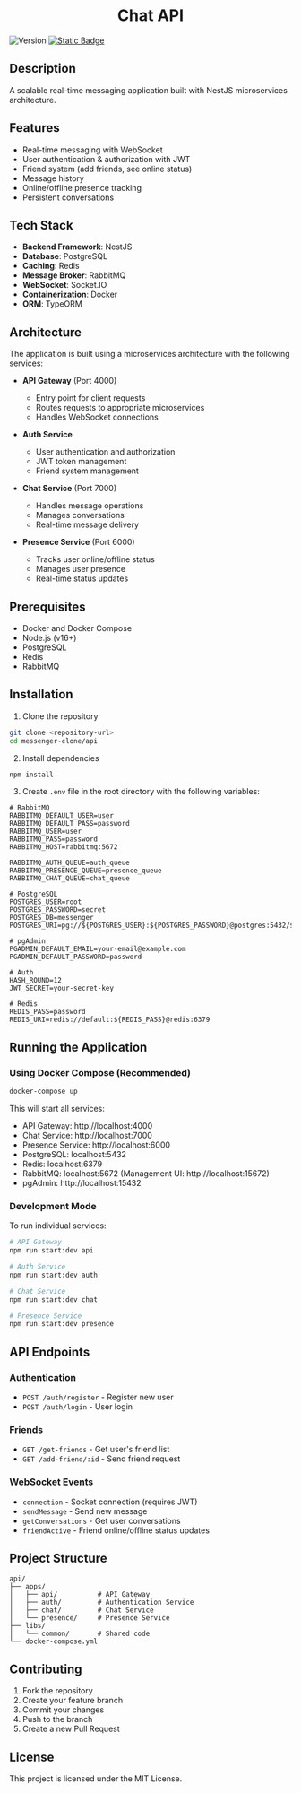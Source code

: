 <h1 align="center">Chat API</h1>
<p>
  <img alt="Version" src="https://img.shields.io/badge/version-1.0.0-blue.svg?cacheSeconds=2592000" />
  <a href="https://github.com/6ill/ecommerce-api/blob/master/LICENSE)" target="_blank">
    <img alt="Static Badge" src="https://img.shields.io/badge/license-MIT-blue">
  </a>
</p>

## Description

A scalable real-time messaging application built with NestJS microservices architecture.

## Features

- Real-time messaging with WebSocket
- User authentication & authorization with JWT
- Friend system (add friends, see online status)
- Message history
- Online/offline presence tracking
- Persistent conversations

## Tech Stack

- **Backend Framework**: NestJS
- **Database**: PostgreSQL
- **Caching**: Redis
- **Message Broker**: RabbitMQ
- **WebSocket**: Socket.IO
- **Containerization**: Docker
- **ORM**: TypeORM

## Architecture

The application is built using a microservices architecture with the following services:

- **API Gateway** (Port 4000)
  - Entry point for client requests
  - Routes requests to appropriate microservices
  - Handles WebSocket connections

- **Auth Service**
  - User authentication and authorization
  - JWT token management
  - Friend system management

- **Chat Service** (Port 7000)
  - Handles message operations
  - Manages conversations
  - Real-time message delivery

- **Presence Service** (Port 6000)
  - Tracks user online/offline status
  - Manages user presence
  - Real-time status updates

## Prerequisites

- Docker and Docker Compose
- Node.js (v16+)
- PostgreSQL
- Redis
- RabbitMQ

## Installation

1. Clone the repository
```bash
git clone <repository-url>
cd messenger-clone/api
```

2. Install dependencies
```bash
npm install
```

3. Create `.env` file in the root directory with the following variables:
```env
# RabbitMQ
RABBITMQ_DEFAULT_USER=user
RABBITMQ_DEFAULT_PASS=password
RABBITMQ_USER=user
RABBITMQ_PASS=password
RABBITMQ_HOST=rabbitmq:5672

RABBITMQ_AUTH_QUEUE=auth_queue
RABBITMQ_PRESENCE_QUEUE=presence_queue
RABBITMQ_CHAT_QUEUE=chat_queue

# PostgreSQL
POSTGRES_USER=root
POSTGRES_PASSWORD=secret
POSTGRES_DB=messenger
POSTGRES_URI=pg://${POSTGRES_USER}:${POSTGRES_PASSWORD}@postgres:5432/${POSTGRES_DB}

# pgAdmin
PGADMIN_DEFAULT_EMAIL=your-email@example.com
PGADMIN_DEFAULT_PASSWORD=password

# Auth
HASH_ROUND=12
JWT_SECRET=your-secret-key

# Redis
REDIS_PASS=password
REDIS_URI=redis://default:${REDIS_PASS}@redis:6379
```

## Running the Application

### Using Docker Compose (Recommended)

```bash
docker-compose up
```

This will start all services:
- API Gateway: http://localhost:4000
- Chat Service: http://localhost:7000
- Presence Service: http://localhost:6000
- PostgreSQL: localhost:5432
- Redis: localhost:6379
- RabbitMQ: localhost:5672 (Management UI: http://localhost:15672)
- pgAdmin: http://localhost:15432

### Development Mode

To run individual services:

```bash
# API Gateway
npm run start:dev api

# Auth Service
npm run start:dev auth

# Chat Service
npm run start:dev chat

# Presence Service
npm run start:dev presence
```

## API Endpoints

### Authentication
- `POST /auth/register` - Register new user
- `POST /auth/login` - User login

### Friends
- `GET /get-friends` - Get user's friend list
- `GET /add-friend/:id` - Send friend request

### WebSocket Events
- `connection` - Socket connection (requires JWT)
- `sendMessage` - Send new message
- `getConversations` - Get user conversations
- `friendActive` - Friend online/offline status updates

## Project Structure
```
api/
├── apps/
│   ├── api/          # API Gateway
│   ├── auth/         # Authentication Service
│   ├── chat/         # Chat Service
│   └── presence/     # Presence Service
├── libs/
│   └── common/       # Shared code
└── docker-compose.yml
```

## Contributing

1. Fork the repository
2. Create your feature branch
3. Commit your changes
4. Push to the branch
5. Create a new Pull Request

## License

This project is licensed under the MIT License.

